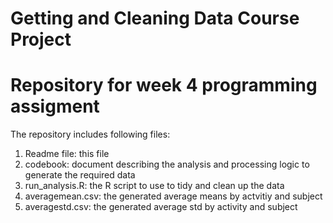 # Getting and Cleaning Data Course Project
# Repository for week 4 programming assigment

The repository includes following files:

1. Readme file: this file
2. codebook: document describing the analysis and processing logic to generate the required data
3. run_analysis.R: the R script to use to tidy and clean up the data
4. averagemean.csv: the generated average means by actvitiy and subject
5. averagestd.csv: the generated average std by activity and subject


